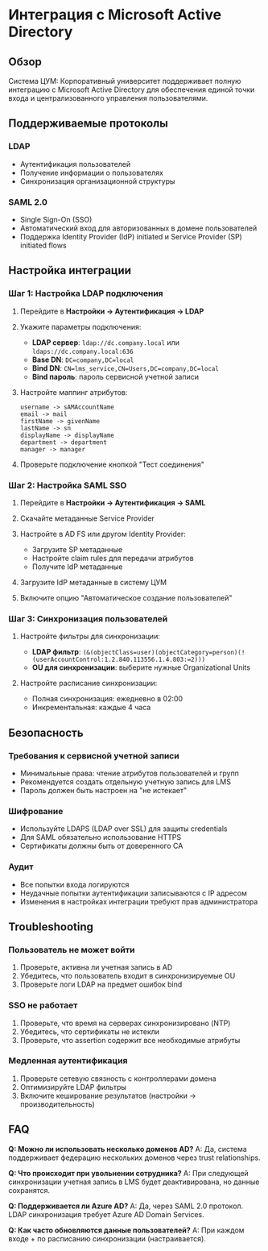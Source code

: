 # Интеграция с Microsoft Active Directory

## Обзор

Система ЦУМ: Корпоративный университет поддерживает полную интеграцию с Microsoft Active Directory для обеспечения единой точки входа и централизованного управления пользователями.

## Поддерживаемые протоколы

### LDAP
- Аутентификация пользователей
- Получение информации о пользователях
- Синхронизация организационной структуры

### SAML 2.0
- Single Sign-On (SSO)
- Автоматический вход для авторизованных в домене пользователей
- Поддержка Identity Provider (IdP) initiated и Service Provider (SP) initiated flows

## Настройка интеграции

### Шаг 1: Настройка LDAP подключения

1. Перейдите в **Настройки → Аутентификация → LDAP**
2. Укажите параметры подключения:
   - **LDAP сервер**: `ldap://dc.company.local` или `ldaps://dc.company.local:636`
   - **Base DN**: `DC=company,DC=local`
   - **Bind DN**: `CN=lms_service,CN=Users,DC=company,DC=local`
   - **Bind пароль**: пароль сервисной учетной записи

3. Настройте маппинг атрибутов:
   ```
   username -> sAMAccountName
   email -> mail
   firstName -> givenName
   lastName -> sn
   displayName -> displayName
   department -> department
   manager -> manager
   ```

4. Проверьте подключение кнопкой "Тест соединения"

### Шаг 2: Настройка SAML SSO

1. Перейдите в **Настройки → Аутентификация → SAML**
2. Скачайте метаданные Service Provider
3. Настройте в AD FS или другом Identity Provider:
   - Загрузите SP метаданные
   - Настройте claim rules для передачи атрибутов
   - Получите IdP метаданные

4. Загрузите IdP метаданные в систему ЦУМ
5. Включите опцию "Автоматическое создание пользователей"

### Шаг 3: Синхронизация пользователей

1. Настройте фильтры для синхронизации:
   - **LDAP фильтр**: `(&(objectClass=user)(objectCategory=person)(!(userAccountControl:1.2.840.113556.1.4.803:=2)))`
   - **OU для синхронизации**: выберите нужные Organizational Units

2. Настройте расписание синхронизации:
   - Полная синхронизация: ежедневно в 02:00
   - Инкрементальная: каждые 4 часа

## Безопасность

### Требования к сервисной учетной записи
- Минимальные права: чтение атрибутов пользователей и групп
- Рекомендуется создать отдельную учетную запись для LMS
- Пароль должен быть настроен на "не истекает"

### Шифрование
- Используйте LDAPS (LDAP over SSL) для защиты credentials
- Для SAML обязательно использование HTTPS
- Сертификаты должны быть от доверенного CA

### Аудит
- Все попытки входа логируются
- Неудачные попытки аутентификации записываются с IP адресом
- Изменения в настройках интеграции требуют прав администратора

## Troubleshooting

### Пользователь не может войти
1. Проверьте, активна ли учетная запись в AD
2. Убедитесь, что пользователь входит в синхронизируемые OU
3. Проверьте логи LDAP на предмет ошибок bind

### SSO не работает
1. Проверьте, что время на серверах синхронизировано (NTP)
2. Убедитесь, что сертификаты не истекли
3. Проверьте, что assertion содержит все необходимые атрибуты

### Медленная аутентификация
1. Проверьте сетевую связность с контроллерами домена
2. Оптимизируйте LDAP фильтры
3. Включите кеширование результатов (настройки → производительность)

## FAQ

**Q: Можно ли использовать несколько доменов AD?**
A: Да, система поддерживает федерацию нескольких доменов через trust relationships.

**Q: Что происходит при увольнении сотрудника?**
A: При следующей синхронизации учетная запись в LMS будет деактивирована, но данные сохранятся.

**Q: Поддерживается ли Azure AD?**
A: Да, через SAML 2.0 протокол. LDAP синхронизация требует Azure AD Domain Services.

**Q: Как часто обновляются данные пользователей?**
A: При каждом входе + по расписанию синхронизации (настраивается). 